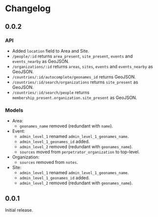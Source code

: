 # Changelog

## 0.0.2

### API

* Added `location` field to Area and Site.
* `/people/:id` returns `area_present`, `site_present`, `events` and `events_nearby` as GeoJSON.
* `/organizations/:id` returns `areas`, `sites`, `events` and `events_nearby` as GeoJSON.
* `/countries/:id/autocomplete/geonames_id` returns GeoJSON.
* `/countries/:id/search/organizations` returns `site_present` as GeoJSON.
* `/countries/:id/search/people` returns `membership_present.organization.site_present` as GeoJSON.

### Models

* Area:
  * `geonames_name` removed (redundant with `name`).
* Event:
  * `admin_level_1` renamed `admin_level_1_geonames_name`.
  * `admin_level_1_geonames_id` added.
  * `admin_level_2` removed (redundant with `geonames_name`).
  * `sources` moved from `perpetrator_organization` to top-level.
* Organization:
  * `sources` removed from `notes`.
* Site:
  * `admin_level_1` renamed `admin_level_1_geonames_name`.
  * `admin_level_1_geonames_id` added.
  * `admin_level_2` removed (redundant with `geonames_name`).

## 0.0.1

Initial release.
